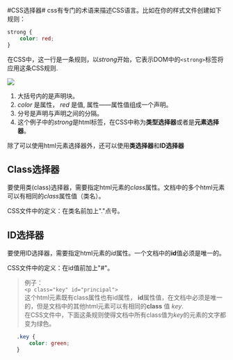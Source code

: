 #CSS选择器#
css有专门的术语来描述CSS语言。比如在你的样式文件创建如下规则：<br>
   
```css	
strong {
	color: red;
}
```

在CSS中，这一行是一条规则，以*strong*开始，它表示DOM中的`<strong>`标签将应用这条CSS规则.

![](http://p16.qhimg.com/t0144e2e0e2db64cf84.png)

1. 大括号内的是声明块。
2. *color* 是属性， *red* 是值, 属性——属性值组成一个声明。
3. 分号是声明与声明之间的分隔。
4. 这个例子中的*strong*是html标签，在CSS中称为**类型选择器**或者是**元素选择器**。

除了可以使用html元素选择器外，还可以使用**类选择器**和**ID选择器**

## Class选择器 ##
要使用类(class)选择器，需要指定html元素的*class*属性。文档中的多个html元素可以有相同的*class*属性值（类名）。

CSS文件中的定义：在类名前加上"."点号。

## ID选择器 ##
要使用ID选择器，需要指定html元素的*id*属性。一个文档中的**id**值必须是唯一的。

CSS文件中的定义：在id值前加上"#"。

>例子：<Br>
	`<p class="key" id="principal">` <br>
 这个html元素既有class属性也有id属性， **id**属性值，在文档中必须是唯一的，但是文档中的其他html元素可以有相同的**class** 值 *key*. <br>
 在CSS文件中，下面这条规则使得文档中所有class值为*key*的元素的文字都变为绿色。
 ```css
	.key {
  		color: green;
	}
```

>
